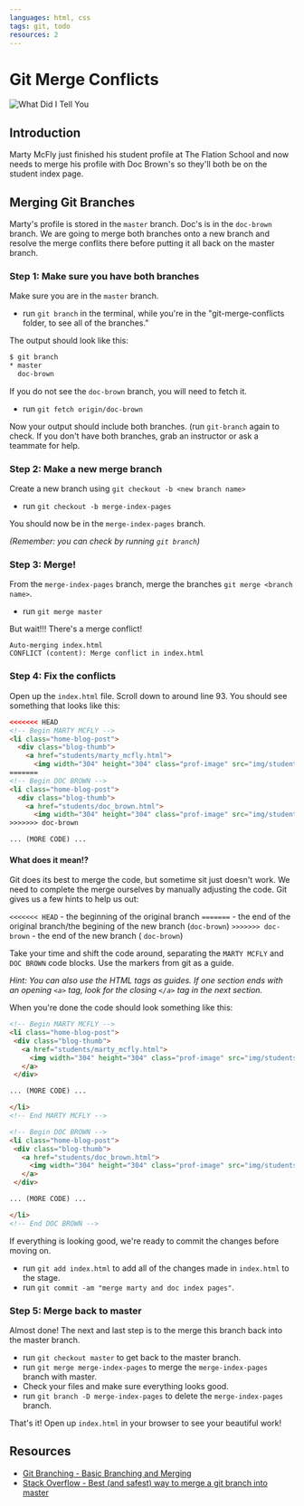 ```yaml
---
languages: html, css
tags: git, todo
resources: 2
---
```

# Git Merge Conflicts

![What Did I Tell You](http://www.wired.com/images_blogs/underwire/2009/11/80s_movies_14a.jpg)

## Introduction

Marty McFly just finished his student profile at The Flation School and now needs to merge his profile with Doc Brown's so they'll both be on the student index page.

## Merging Git Branches

Marty's profile is stored in the `master` branch. Doc's is in the `doc-brown` branch. We are going to merge both branches onto a new branch and resolve the merge conflits there before putting it all back on the master branch.

### Step 1: Make sure you have both branches

Make sure you are in the `master` branch.
- run `git branch` in the terminal, while you're in the "git-merge-conflicts folder, to see all of the branches."

The output should look like this:

```bash
$ git branch
* master
  doc-brown
```

If you do not see the `doc-brown` branch, you will need to fetch it.
- run `git fetch origin/doc-brown`

Now your output should include both branches. (run `git-branch` again to check. If you don't have both branches, grab an instructor or ask a teammate for help.


### Step 2: Make a new merge branch

Create a new branch using `git checkout -b <new branch name>`
- run `git checkout -b merge-index-pages`

You should now be in the `merge-index-pages` branch.

 _(Remember: you can check by running `git branch`)_

### Step 3: Merge!

From the `merge-index-pages` branch, merge the branches `git merge <branch name>`.
 - run `git merge master`

 But wait!!! There's a merge conflict!

```
Auto-merging index.html
CONFLICT (content): Merge conflict in index.html
```

### Step 4: Fix the conflicts

Open up the `index.html` file. Scroll down to around line 93. You should see something that looks like this:

```html
<<<<<<< HEAD
<!-- Begin MARTY MCFLY -->
<li class="home-blog-post">
  <div class="blog-thumb">
    <a href="students/marty_mcfly.html">
      <img width="304" height="304" class="prof-image" src="img/students/marty_mcfly_index_profile.jpg" class="attachment-blog-thumb wp-post-image" alt="doc brown">
=======
<!-- Begin DOC BROWN -->
<li class="home-blog-post">
  <div class="blog-thumb">
    <a href="students/doc_brown.html">
      <img width="304" height="304" class="prof-image" src="img/students/doc_brown_index_profile.jpg" class="attachment-blog-thumb wp-post-image" alt="doc brown">
>>>>>>> doc-brown

... (MORE CODE) ...

```
#### What does it mean!?

Git does its best to merge the code, but sometime sit just doesn't work. We need to complete the merge ourselves by manually adjusting the code. Git gives us a few hints to help us out:

 `<<<<<<< HEAD` - the beginning of the original branch
 `=======` - the end of the original branch/the begining of the new branch (`doc-brown`)
 `>>>>>>> doc-brown` - the end of the new branch ( `doc-brown`)

Take your time and shift the code around, separating the `MARTY MCFLY` and `DOC BROWN` code blocks. Use the markers from  git as a guide.

_Hint: You can also use the HTML tags as guides. If one section ends with an opening `<a>` tag, look for the closing `</a>` tag in the next section._

When you're done the code should look something like this:

 ```html
<!-- Begin MARTY MCFLY -->
<li class="home-blog-post">
  <div class="blog-thumb">
    <a href="students/marty_mcfly.html">
      <img width="304" height="304" class="prof-image" src="img/students/marty_mcfly_index_profile.jpg" class="attachment-blog-thumb wp-post-image" alt="doc brown">
    </a>
  </div>

... (MORE CODE) ...

</li>
<!-- End MARTY MCFLY -->

<!-- Begin DOC BROWN -->
<li class="home-blog-post">
  <div class="blog-thumb">
    <a href="students/doc_brown.html">
      <img width="304" height="304" class="prof-image" src="img/students/doc_brown_index_profile.jpg" class="attachment-blog-thumb wp-post-image" alt="doc brown">
    </a>
  </div>

... (MORE CODE) ...

</li>
<!-- End DOC BROWN -->
 ```

If everything is looking good, we're ready to commit the changes before moving on.
- run `git add index.html` to add all of the changes made in `index.html` to the stage.
- run `git commit -am "merge marty and doc index pages"`.


### Step 5: Merge back to master

Almost done! The next and last step is to the merge this branch back into the master branch.
- run `git checkout master` to get back to the master branch.
- run `git merge merge-index-pages` to merge the `merge-index-pages` branch with master.
- Check your files and make sure everything looks good.
- run `git branch -D merge-index-pages` to delete the `merge-index-pages` branch.

That's it! Open up `index.html` in your browser to see your beautiful work!

## Resources

- [Git Branching - Basic Branching and Merging](http://git-scm.com/book/en/Git-Branching-Basic-Branching-and-Merging)
- [Stack Overflow - Best (and safest) way to merge a git branch into master](http://stackoverflow.com/questions/5601931/best-and-safest-way-to-merge-a-git-branch-into-master)
